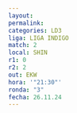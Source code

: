 ```yaml
---
layout: 
permalink: 
categories: LD3
liga: LIGA INDIGO
match: 2
local: SHIN
r1: 0
r2: 2
out: EKW
hora: '"21:30"'
ronda: "3"
fecha: 26.11.24
---
```

